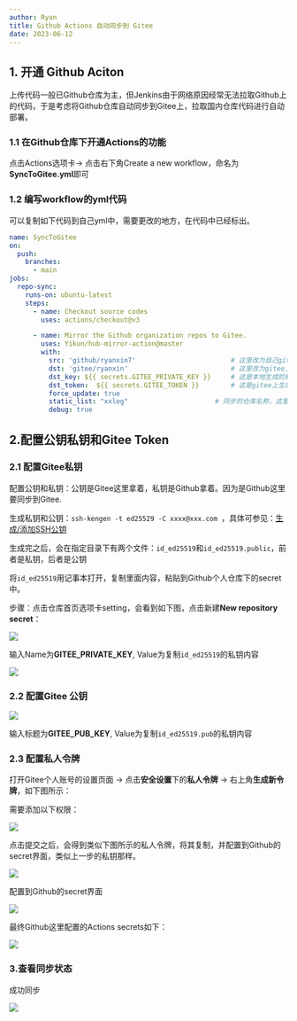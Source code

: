 ```yaml
---
author: Ryan
title: Github Actions 自动同步到 Gitee
date: 2023-06-12
---
```








## 1. 开通 Github Aciton 

上传代码一般已Github仓库为主，但Jenkins由于网络原因经常无法拉取Github上的代码，于是考虑将Github仓库自动同步到Gitee上，拉取国内仓库代码进行自动部署。



### 1.1 在Github仓库下开通Actions的功能

点击Actions选项卡→ 点击右下角Create a new workflow，命名为**SyncToGitee.yml**即可



### 1.2 编写workflow的yml代码

可以复制如下代码到自己yml中，需要更改的地方，在代码中已经标出。

```yaml
name: SyncToGitee
on:
  push:
    branches:
      - main
jobs:
  repo-sync:
    runs-on: ubuntu-latest
    steps:
      - name: Checkout source codes
        uses: actions/checkout@v3

      - name: Mirror the Github organization repos to Gitee.
        uses: Yikun/hub-mirror-action@master
        with:
          src: 'github/ryanxin7'    					# 这里改为自己github账号名称，如github/ryanxin7
          dst: 'gitee/ryanxin'     						# 这里改为gitee上账号名称，如gitee/ryanxin
          dst_key: ${{ secrets.GITEE_PRIVATE_KEY }}  	# 这是本地生成的私钥，Github拿着私钥调用Gitee公钥
          dst_token:  ${{ secrets.GITEE_TOKEN }}     	# 这是gitee上生成的token，下面会讲
          force_update: true
          static_list: "xxlog"   					# 同步的仓库名称，这里为xxlog，意思是会自动同步该仓库到gitee下同名仓库
          debug: true
```





## 2.配置公钥私钥和Gitee Token   

### 2.1 配置Gitee私钥

配置公钥和私钥：公钥是Gitee这里拿着，私钥是Github拿着。因为是Github这里要同步到Gitee.     

生成私钥和公钥：`ssh-kengen -t ed25529 -C xxxx@xxx.com `，具体可参见：[生成/添加SSH公钥](https://gitee.com/help/articles/4181#article-header0)



生成完之后，会在指定目录下有两个文件：`id_ed25519`和`id_ed25519.public`，前者是私钥，后者是公钥

将`id_ed25519`用记事本打开，复制里面内容，粘贴到Github个人仓库下的secret中。

步骤：点击仓库首页选项卡setting，会看到如下图，点击新建**New repository secret**：



![](https://cdn1.ryanxin.live/image-20230518172856867.png)



输入Name为**GITEE_PRIVATE_KEY**, Value为复制`id_ed25519`的私钥内容

![](https://cdn1.ryanxin.live/image-20230518173101453.png)



### 2.2 配置Gitee 公钥

![](https://cdn1.ryanxin.live/image-20230518173908815.png)





输入标题为**GITEE_PUB_KEY**, Value为复制`id_ed25519.pub`的私钥内容



### 2.3 配置私人令牌

打开Gitee个人账号的设置页面 → 点击**安全设置**下的**私人令牌** → 右上角**生成新令牌**，如下图所示：

需要添加以下权限：

![](https://cdn1.ryanxin.live/image-20230518174125709.png)



点击提交之后，会得到类似下图所示的私人令牌，将其复制，并配置到Github的secret界面，类似上一步的私钥那样。



![](https://cdn1.ryanxin.live/image-20230518174340775.png)



配置到Github的secret界面

![](https://cdn1.ryanxin.live/image-20230518174429321.png)



最终Github这里配置的Actions secrets如下：

![](https://cdn1.ryanxin.live/image-20230518174527545.png)



### 3.查看同步状态

成功同步

![](https://cdn1.ryanxin.live/image-20230518174631708.png)
